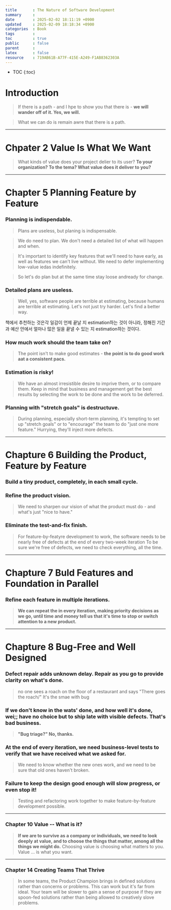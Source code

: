 ```yaml
---
title       : The Nature of Software Development
summary     : 
date        : 2025-02-02 18:11:19 +0900
updated     : 2025-02-09 18:18:34 +0900
categories  : Book 
tags        : 
toc         : true
public      : false
parent      : 
latex       : false
resource    : 719AB61B-A77F-415E-A249-F1AB8362303A
---
```

* TOC
{:toc}

# Introduction

> If there is a path - and I hpe to show you that there is - **we will wander off of it. Yes, we will.**

> What we can do is remain awre that there is a path.


--- 

# Chpater 2 Value Is What We Want

> What kinds of value does your project delier to its user? **To your organization? To the tema? What value does it deliver to you?**

--- 

# Chapter 5 Planning Feature by Feature

### Planning is indispendable. 
> Plans are useless, but planing is indispensable.

> We do need to plan. We don't need a detailed list of what will happen and when.

> It's important to identify key features that we'll need to have early, as well as features we can't live without.
> We need to defer implementing low-value iedas indefinitely.

> So let's do plan but at the same time stay loose andready for change.

### Detailed plans are useless.
> Well, yes, software people are terrible at estimating, because humans are terrible at estimating.
> Let's not just try harder. Let's find a better way.

책에서 추천하는 것은각 일감이 언제 끝날 지 estimation하는 것이 아니라, 정해진 기간과 예산 안에서 얼마나 많은 일을 끝낼 수 있는 지 estimation하는 것이다.


### How much work should the team take on?
> The point isn't to make good estimates - **the point is to do good work aat a consistent pacs.**


### Estimation is risky! 
> We have an almost irresistible desire to imprive them, or to compare them.
> Keep in mind that business and management get the best results by selecting the work to be done and the work to be deferred.


### Planning with "stretch goals" is destructuve.
> During planning, especially short-term planning, it's tempting to set up "stretch goals" or to "encourage" the team to do "just one more feature."
> Hurrying, they'll inject more defects.

--- 

# Chapture 6 Building the Product, Feature by Feature

### Build a tiny product, completely, in each small cycle.

### Refine the product vision.
> We need to sharpen our vision of what the product must do - and what's just "nice to have."

### Eliminate the test-and-fix finish.
> For feature-by-featyre development to work, the software needs to be nearly free of defects at the end of every two-week iteration
> To be sure we're free of defects, we need to check everything, all the time.

--- 

# Chapture 7 Buld Features and Foundation in Parallel

### Refine each feature in multiple iterations.
> **We can repeat the in every iteration, making priority decisions as we go, until time and money tell us that it's time to stop or switch attention to a new product.**

--- 

# Chapture 8 Bug-Free and Well Designed

### Defect repair adds unknown delay. Repair as you go to provide clarity on what's done.
> no one sees a roach on the floor of a restaurant and says "There goes the roach/" It's the smae with bug

### If we don't know in the wats' done, and how well it's done, wei;; have no choice but to ship late with visible defects. That's bad business.
> **"Bug triage?" No, thanks.**

### At the end of every iteration, we need business-level tests to verify that we have received what we asked for.
> We need to know whether the new ones work, and we need to be sure that old ones haven't broken.

### Failure to keep the design good enough will slow progress, or even stop it!
> Testing and refactoring work together to make feature-by-feature development possible.

--- 

### Chapter 10 Value -- What is it?
> **If we are to survive as a company or individuals, we need to look deeply at value, and to choose the things that matter, among all the things we might do.**
> Choosing value is choosing what matters to you.
> Value ... is what you want.

--- 

### Chapter 14 Creating Teams That Thrive
> In some teams, the Product Champion brings in defined solutions rather than concerns or problems. This can work but it's far from ideal.
> Your team will be slower to gain a sense of purpose if they are spoon-fed solutions rather than being allowed to creatively slove problems.

